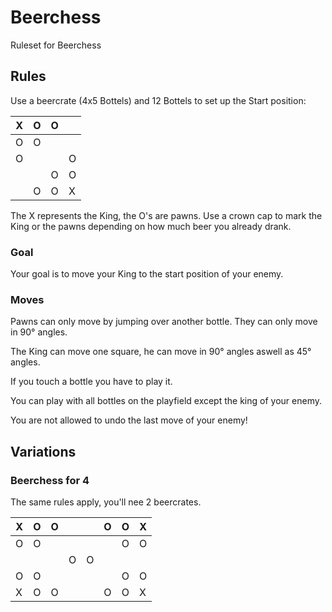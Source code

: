 # Beerchess
Ruleset for Beerchess

## Rules
Use a beercrate (4x5 Bottels) and 12 Bottels to set up the Start position:

|X|O|O| |
|---|---|---|---|
|O|O| | |
|O| | |O|
| | |O|O|
| |O|O|X|

The X represents the King, the O's are pawns. Use a crown cap to mark the King or the pawns depending on how much beer you already drank.

### Goal
Your goal is to move your King to the start position of your enemy.
### Moves
Pawns can only move by jumping over another bottle. They can only move in 90° angles.

The King can move one square, he can move in 90° angles aswell as 45° angles.

If you touch a bottle you have to play it.

You can play with all bottles on the playfield except the king of your enemy.

You are not allowed to undo the last move of your enemy!

## Variations
### Beerchess for 4
The same rules apply, you'll nee 2 beercrates.

|X|O|O| | |O|O|X|
|---|---|---|---|---|---|---|---|
|O|O| | | | |O|O|
| | | |O|O| | | |
|O|O| | | | |O|O|
|X|O|O| | |O|O|X|
